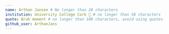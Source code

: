 ```yaml
---
name: Arthan Jansen # No longer than 28 characters
institution: University College Cork 🚩 # no longer than 58 characters
quote: Bruh moment # no longer than 100 characters, avoid using quotes(") to guarantee the format remains the same.
github_user: ArthanJans
---
```

